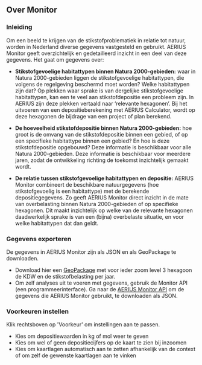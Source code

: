 ## Over Monitor

### Inleiding

Om een beeld te krijgen van de stikstofproblematiek in relatie tot natuur, worden in Nederland diverse gegevens vastgesteld en gebruikt. AERIUS Monitor geeft overzichtelijk en gedetailleerd inzicht in een deel van deze gegevens. Het gaat om gegevens over:

- **Stikstofgevoelige habitattypen binnen Natura 2000-gebieden:** waar in Natura 2000-gebieden liggen de stikstofgevoelige habitattypen, die volgens de regelgeving beschermd moet worden? Welke habitattypen zijn dat? Op plekken waar sprake is van dergelijke stikstofgevoelige habitattypen, kan een te veel aan stikstofdepositie een probleem zijn. In AERIUS zijn deze plekken vertaald naar ‘relevante hexagonen’. Bij het uitvoeren van een depositieberekening met AERIUS Calculator, wordt op deze hexagonen de bijdrage van een project of plan berekend.

- **De hoeveelheid stikstofdepositie binnen Natura 2000-gebieden:** hoe groot is de omvang van de stikstofdepositie binnen een gebied, of op een specifieke habitattype binnen een gebied? En hoe is deze stikstofdepositie opgebouwd? Deze informatie is beschikbaar voor alle Natura 2000-gebieden. Deze informatie is beschikbaar voor meerdere jaren, zodat de ontwikkeling richting de toekomst inzichtelijk gemaakt wordt. 

- **De relatie tussen stikstofgevoelige habitattypen en depositie:** AERIUS Monitor combineert de beschikbare natuurgegevens (hoe stikstofgevoelig is een habitattype) met de berekende depositiegegevens. Zo geeft AERIUS Monitor direct inzicht in de mate van overbelasting binnen Natura 2000-gebieden of op specifieke hexagonen. Dit maakt inzichtelijk op welke van de relevante hexagonen daadwerkelijk sprake is van een (bijna) overbelaste situatie, en voor welke habitattypen dat dan geldt.

### Gegevens exporteren 

De gegevens in AERIUS Monitor zijn als JSON en als GeoPackage te downloaden. 
* Download hier een [GeoPackage](https://link.aerius.nl/monitor/geopackage-monitor-2025.zip) met voor ieder zoom level 3 hexagoon de KDW en de stikstofbelasting per jaar.
* Om zelf analyses uit te voeren met gegevens, gebruik de Monitor API (een programmeerinterface). Ga naar de [AERIUS Monitor API](https://fame.aerius.nl/api/swagger-ui/index.html) om de gegevens die AERIUS Monitor gebruikt, te downloaden als JSON.

### Voorkeuren instellen

Klik rechtsboven op 'Voorkeur' om instellingen aan te passen. 
* Kies om depositiewaarden in kg of mol weer te geven
* Kies om wel of geen depositiecijfers op de kaart te zien bij inzoomen
* Kies om kaartlagen automatisch aan te zetten afhankelijk van de context of om zelf de gewenste kaartlagen aan te vinken
